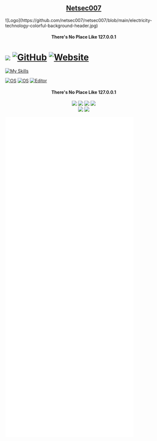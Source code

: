 <h2 align="center"><u>Netsec007</u></h2>
![Logo](https://github.com/netsec007/netsec007/blob/main/electricity-technology-colorful-background-header.jpg)

<h4 align="center"> There's No Place Like 127.0.0.1 </h4>

# <img src="https://emojis.slackmojis.com/emojis/images/1531849430/4246/blob-sunglasses.gif?1531849430" width="30" /> [![GitHub][github-badge]][github] [![Website][website-badge]][website]

[![My Skills](https://skillicons.dev/icons?i=ansible,bash,cloudflare,devto,docker,github,grafana,linux,prometheus,py,raspberrypi,vim,vscode)](https://skillicons.dev)

[github-badge]: https://img.shields.io/badge/GitHub-black?style=for-the-badge&logoColor=green&logo=github
[github]: https://github.com/netsec007/theVault
[website-badge]: https://img.shields.io/badge/Website-black?style=for-the-badge&logoColor=blue&logo=microsoftedge
[website]: https://www.slackbluetide.com
[![OS](https://img.shields.io/badge/OS-macOS-informational?style=flat-square&logo=apple&logoColor=white)](https://en.wikipedia.org/wiki/MacOS)
[![OS](https://img.shields.io/badge/OS-Linux-informational?style=flat-square&logo=linux&logoColor=white)](https://en.wikipedia.org/wiki/Linux)
[![Editor](https://img.shields.io/badge/Editor-VSCode-blue?style=flat-square&logo=visual-studio-code&logoColor=white)](https://code.visualstudio.com/)


<h4 align="center"> There's No Place Like 127.0.0.1 </h4>

<p align="center">
    <img src="https://img.shields.io/github/stars/netsec007/netsec007?style=for-the-badge&color=orange">
    <img src="https://img.shields.io/github/forks/netsec007/netsec007?style=for-the-badge&color=purple">
    <img src="https://img.shields.io/github/issues/netsec007/netsec007?style=for-the-badge&color=red">
    <img src="https://img.shields.io/github/contributors/netsec007/netsec007?style=for-the-badge&color=cyan">
<br>
    <img src="https://img.shields.io/badge/Author-nilbog-magenta?style=flat-square">
    <img src="https://img.shields.io/badge/Maintained-Yes-cyan?style=flat-square">
</p>

![Metrics](https://github.com/netsec007/netsec007/blob/main/github-metrics.svg)
